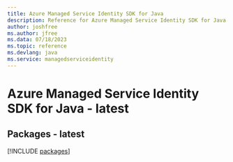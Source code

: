 ```yaml
---
title: Azure Managed Service Identity SDK for Java
description: Reference for Azure Managed Service Identity SDK for Java
author: joshfree
ms.author: jfree
ms.data: 07/18/2023
ms.topic: reference
ms.devlang: java
ms.service: managedserviceidentity
---
```

# Azure Managed Service Identity SDK for Java - latest
## Packages - latest
[!INCLUDE [packages](managed-service-identity-index.md)]
